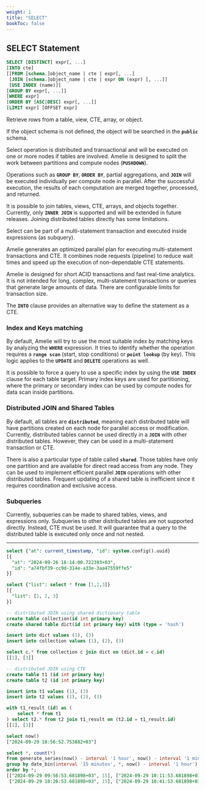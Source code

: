 ```yaml
---
weight: 1
title: "SELECT"
bookToc: false
---
```


## SELECT Statement

```SQL
SELECT [DISTINCT] expr[, ...]
[INTO cte]
[[FROM [schema.]object_name | cte | expr[, ...]
 [JOIN [schema.]object_name | cte | expr ON (expr) [, ...]]
 [USE INDEX (name)]]
[GROUP BY expr[, ...]]
[WHERE expr]
[ORDER BY [ASC|DESC] expr[, ...]]
[LIMIT expr] [OFFSET expr]
```

Retrieve rows from a table, view, CTE, array, or object.

If the object schema is not defined, the object will be searched in the **`public`** schema.

Select operation is distributed and transactional and will be executed on one or more nodes if tables are
involved. Amelie is designed to split the work between partitions and compute nodes (**`PUSHDOWN`**).

Operations such as **`GROUP BY`**, **`ORDER BY`**, partial aggregations, and **`JOIN`** will be executed individually per
compute node in parallel. After the successful execution, the results of each computation are merged together,
processed, and returned.

It is possible to join tables, views, CTE, arrays, and objects together. Currently, only **`INNER JOIN`** is supported and
will be extended in future releases. Joining distributed tables directly has some limitations.

Select can be part of a multi-statement transaction and executed inside expressions (as subquery).

Amelie generates an optimized parallel plan for executing multi-statement transactions and CTE. It combines node
requests (pipeline) to reduce wait times and speed up the execution of non-dependable CTE statements.

Amelie is designed for short ACID transactions and fast real-time analytics. It is not intended for long, complex,
multi-statement transactions or queries that generate large amounts of data. There are configurable limits for
transaction size.

The **`INTO`** clause provides an alternative way to define the statement as a CTE.

### Index and Keys matching

By default, Amelie will try to use the most suitable index by matching keys by analyzing the **`WHERE`** expression.
It tries to identify whether the operation requires a **`range scan`** (start, stop conditions) or **`point lookup`** (by key).
This logic applies to the **`UPDATE`** and **`DELETE`** operations as well.

It is possible to force a query to use a specific index by using the **`USE INDEX`** clause for each table target. Primary index
keys are used for partitioning, where the primary or secondary index can be used by compute nodes for data scan
inside partitions.

### Distributed JOIN and Shared Tables

By default, all tables are **`distributed`**, meaning each distributed table will have partitions created on each node
for parallel access or modification. Currently, distributed tables cannot be used directly in a **`JOIN`** with other
distributed tables. However, they can be used in a multi-statement transaction or CTE.

There is also a particular type of table called **`shared`**. Those tables have only one partition and are available for
direct read access from any node. They can be used to implement efficient parallel **`JOIN`** operations with other
distributed tables. Frequent updating of a shared table is inefficient since it requires coordination and exclusive access.

### Subqueries

Currently, subqueries can be made to shared tables, views, and expressions only. Subqueries to other distributed tables
are not supported directly. Instead, CTE must be used. It will guarantee that a query to the distributed table is
executed only once and not nested.

---

```SQL
select {"at": current_timestamp, "id": system.config().uuid}
[{
  "at": "2024-09-26 16:14:00.722393+03",
  "id": "a74fbf39-cc9d-314e-a33e-3aa47559ffe5"
}]

select {"list": select * from [1,2,3]}
[{
  "list": [1, 2, 3]
}]
```

```SQL
-- distributed JOIN using shared dictionary table
create table collection(id int primary key)
create shared table dict(id int primary key) with (type = 'hash')

insert into dict values (1), (3)
insert into collection values (1), (2), (3)

select c.* from collection c join dict on (dict.id = c.id)
[[1], [3]]
```

```SQL
-- distributed JOIN using CTE
create table t1 (id int primary key)
create table t2 (id int primary key)

insert into t1 values (1), (3)
insert into t2 values (1), (2), (3)

with t1_result (id) as (
    select * from t1
) select t2.* from t2 join t1_result on (t2.id = t1_result.id)
[[1], [3]]
```

```SQL
select now()
["2024-09-29 10:56:52.753882+03"]

select *, count(*)
from generate_series(now() - interval '1 hour', now() - interval '1 min', interval '1 min')
group by date_bin(interval '15 minutes', *, now() - interval '1 hour')
order by *;
[["2024-09-29 09:56:53.681898+03", 15], ["2024-09-29 10:11:53.681898+03", 15],
 ["2024-09-29 10:26:53.681898+03", 15], ["2024-09-29 10:41:53.681898+03", 15]]
```
